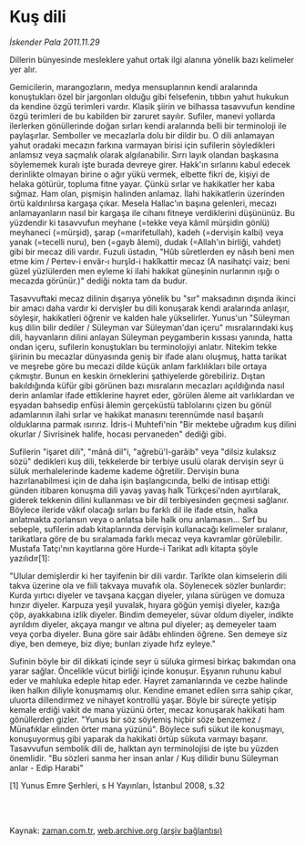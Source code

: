# Kuş dili

*İskender Pala 2011.11.29*

<td class="columnist-detail">
<p>Dillerin bünyesinde mesleklere yahut ortak ilgi alanına yönelik bazı kelimeler yer alır.</p>
<p>
<div id="haberMetinDiv">
<p>Gemicilerin, marangozların, medya mensuplarının kendi aralarında konuştukları özel bir jargonları olduğu gibi felsefenin, tıbbın yahut hukukun da kendine özgü terimleri vardır. Klasik şiirin ve bilhassa tasavvufun kendine özgü terimleri de bu kabilden bir zaruret sayılır. Sufiler, manevi yollarda ilerlerken gönüllerinde doğan sırları kendi aralarında belli bir terminoloji ile paylaşırlar. Semboller ve mecazlarla dolu bir dildir bu. O dili anlamayan yahut oradaki mecazın farkına varmayan birisi için sufilerin söyledikleri anlamsız veya saçmalık olarak algılanabilir. Sırrı layık olandan başkasına söylememek kuralı işte burada devreye girer. Hakk'ın sırlarını kabul edecek derinlikte olmayan birine o ağır yükü vermek, elbette fikri de, kişiyi de helaka götürür, topluma fitne yayar. Çünkü sırlar ve hakikatler her kaba sığmaz. Ham olan, pişmişin halinden anlamaz. İlahi hakikatlerin üzerinden örtü kaldırılırsa kargaşa çıkar. Mesela Hallac'ın başına gelenleri, mecazı anlamayanların nasıl bir kargaşa ile cihanı fitneye verdiklerini düşününüz. Bu yüzdendir ki tasavvufun meyhane (=tekke veya kâmil mürşidin gönlü) meyhaneci (=mürşid), şarap (=marifetullah), kadeh (=dervişin kalbi) veya yanak (=tecelli nuru), ben (=gayb âlemi), dudak (=Allah'ın birliği, vahdet) gibi bir mecaz dili vardır. Fuzuli üstadın, "Hûb sûretlerden ey nâsıh beni men etme kim / Pertev-i envâr-ı hurşîd-i hakîkattir mecaz (A nasihatçi vaiz; beni güzel yüzlülerden men eyleme ki ilahi hakikat güneşinin nurlarının ışığı o mecazda görünür.)" dediği nokta tam da budur.
<p> Tasavvuftaki mecaz dilinin dışarıya yönelik bu "sır" maksadının dışında ikinci bir amacı daha vardır ki dervişler bu dili konuşarak kendi aralarında anlaşır, söyleşir, hakikatleri öğrenir ve kalden hale yükselirler. Yunus'un "Süleyman kuş dilin bilir dediler / Süleyman var Süleyman'dan içeru" mısralarındaki kuş dili, hayvanların dilini anlayan Süleyman peygamberin kıssası yanında, hatta ondan içeru, sufilerin konuştukları bu terminolojiyi anlatır. Nitekim tekke şiirinin bu mecazlar dünyasında geniş bir ifade alanı oluşmuş, hatta tarikat ve meşrebe göre bu mecazi dilde küçük anlam farklılıkları bile ortaya çıkmıştır. Bunun en keskin örneklerini şathiyelerde görebiliriz. Dıştan bakıldığında küfür gibi görünen bazı mısraların mecazları açıldığında nasıl derin anlamlar ifade ettiklerine hayret eder, görülen âleme ait varlıklardan ve eşyadan bahsedip enfüsi âlemin gerçeküstü tablolarını çizen bu gönül adamlarının ilahi sırlar ve hakikat manasını terennümde nasıl başarılı olduklarına parmak ısırırız. İdris-i Muhtefi'nin "Bir mektebe uğradım kuş dilini okurlar / Sivrisinek halife, hocası pervaneden" dediği gibi.
<p> Sufilerin "işaret dili", "mânâ dil"i, "ağrebü'l-garâib" veya "dilsiz kulaksız sözü" dedikleri kuş dili, tekkelerde bir terbiye usulü olarak dervişin seyr ü süluk merhalelerinde kademe kademe öğretilir. Dervişin buna hazırlanabilmesi için de daha işin başlangıcında, belki de intisap ettiği günden itibaren konuşma dili yavaş yavaş halk Türkçesi'nden ayırtılarak, giderek tekkenin dilini kullanması ve bir dil terbiyesinden geçmesi sağlanır. Böylece ileride vâkıf olacağı sırları bu farklı dil ile ifade etsin, halka anlatmakta zorlansın veya o anlatsa bile halk onu anlamasın... Sırf bu sebeple, sufilerin adab kitaplarında dervişin kullanacağı kelimeler sıralanır, tarikatlara göre de bu sıralamada farklı mecaz veya kavramlar görülebilir. Mustafa Tatçı'nın kayıtlarına göre Hurde-i Tarikat adlı kitapta şöyle yazılıdır[1]:
<p> "Ulular demişlerdir ki her tayifenin bir dili vardır. Tarîkte olan kimselerin dili takva üzerine ola ve fiili takvaya muvafık ola. Söylenecek sözler bunlardır: Kurda yırtıcı diyeler ve tavşana kaçgan diyeler, yılana sürügen ve domuza hınzır diyeler. Karpuza yeşil yuvalak, hıyara göğün yemişi diyeler, kazığa çöp, ayakkabına izlik diyeler. Bindim demeyeler, süvar oldum diyeler, indikte ayrıldım diyeler, akçaya mangır ve altına pul diyeler; aş demeyeler taam veya çorba diyeler. Buna göre sair âdâbı ehlinden öğrene. Sen demeye siz diye, ben demeye, biz diye; bunları ziyade hıfz eyleye."
<p> Sufinin böyle bir dil dikkati içinde seyr ü süluka girmesi birkaç bakımdan ona yarar sağlar. Öncelikle vücut birliği içinde konuşur. Eşyanın ruhunu kabul eder ve mahluka edeple hitap eder. Hayret zamanlarında ve cezbe halinde iken halkın diliyle konuşmamış olur. Kendine emanet edilen sırra sahip çıkar, uluorta dillendirmez ve nihayet kontrollü yaşar. Böyle bir süreçte yetişip kemale erdiği vakit de mana yüzünü örter, mecaz konuşarak hakikati ham gönüllerden gizler. "Yunus bir söz söylemiş hiçbir söze benzemez / Münafıklar elinden örter mana yüzünü". Böylece sufi sükut ile konuşmayı, konuşuyormuş gibi yaparak da hakikati örtüp sükuta varmayı başarır. Tasavvufun sembolik dili de, halktan ayrı terminolojisi de işte bu yüzden önemlidir. "Bu sözleri sanma her insan anlar / Kuş dilidir bunu Süleyman anlar - Edip Harabi"
<p>[1] Yunus Emre Şerhleri, s H Yayınları, İstanbul 2008, s.32</p></p></p></p></p></p></div>
</p>


<p><br>
		 </br></p></td>

Kaynak: [zaman.com.tr](http://zaman.com.tr/yazar.do?yazino=1207565), [web.archive.org (arşiv bağlantısı)](http://web.archive.org/web/20120202022354/http://www.zaman.com.tr:80/yazar.do?yazino=1207565)
